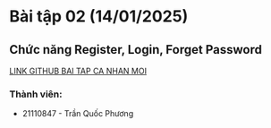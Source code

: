 # Bài tập 02 (14/01/2025)
## Chức năng Register, Login, Forget Password
[LINK GITHUB BAI TAP CA NHAN MOI](https://github.com/tqphuong3011/BaiTapCaNhanMobile21110847)
### Thành viên:
- 21110847 - Trần Quốc Phương

